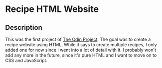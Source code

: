 # Recipe HTML Website

## Description

This was the first project of [The Odin Project](https://www.theodinproject.com/lessons/foundations-recipes). The goal was to create a recipe website using HTML. While it says to create multiple recipes, I only added one for now since I went into a lot of detail with it. I probably won't add any more in the future, since it's pure HTML and I want to move on to CSS and JavaScript.